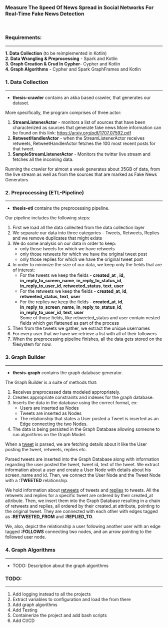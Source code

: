 ### Measure The Speed Of News Spread in Social Networks For Real-Time Fake News Detection
<br>

### Requirements:
-----------------
**1. Data Collection** (to be reimplemented in Kotlin)                   
**2. Data Wrangling & Preprocessing** - Spark and Kotlin      
**3. Graph Creation & Crud In Cypher**- Cypher and Kotlin  
**4. Graph Algorithms**               - Cypher and Spark GraphFrames and Kotlin 

### 1. Data Collection
----------------------
- **thesis-crawler** contains an akka based crawler, that generates our dataset.

More specifically, the program comprises of three actor: <br>
1. **StreamListenerActor** - monitors a list of sources that have been characterized as sources that generate fake news
More information can be found on this link: https://arxiv.org/pdf/1707.07592.pdf
2. **RetweetHandlerActor** - when the StreamListenerActor receives retweets, RetweetHandlerActor fetches the 100 most recent posts for that tweet.
3. **SampleStreamListenerActor** - Monitors the twitter live stream and fetches all the incoming data.

Running the crawler for almost a week generates about 35GB of data, from the live stream as well as from the sources that are marked as Fake News Generators
### 2. Preprocessing (ETL-Pipeline)
----------------------------------
- **thesis-etl** contains the preprocessing pipeline.

Our pipeline includes the following steps:
1. First we load all the data collected from the data collection layer
2. We separate our data into three categories - Tweets, Retweets, Replies and we remove duplicates that might exists
3. We do some analysis on our data in order to keep:
    - only those tweets for which we have retweets
    - only those retweets for which we have the original tweet post
    - only those replies for which we have the original tweet post
4. In order to minimize the size of our data, we keep only the fields that are of interest:
    - For the <a name="tweet">tweets</a> we keep the fields - **created_at** , **id, in_reply_to_screen_name**, **in_reply_to_status_id**, **in_reply_to_user_id**, **retweeted_status**, **text**, **user**
    - For the <a name="retweets">retweets</a> we keep the fields - **created_at**, **id**, **retweeted_status**, **text**, **user**
    - For the <a name="replies">replies</a> we keep the fields - **created_at**, **id**, **in_reply_to_screen_name**, **in_reply_to_status_id**, **in_reply_to_user_id**, **text**, **user**
<br>Some of those fields, like retweeted_status and user contain nested fields which get flattened as part of the process
5. Then from the tweets we gather, we extract the unique usernames
6. For every user that we have we retrieve a list with all of their followers
7. When the preprocessing pipeline finishes, all the data gets stored on the filesystem for now.

### 3. Graph Builder
--------------------
- **thesis-graph** contains the graph database generator.

The Graph Builder is a suite of methods that:
1. Receives preprocessed data modeled appropriately.
2. Creates appropriate constraints and indexes for the graph database.
3. Inserts the data in the database using the correct format, ex:
    - Users are inserted as Nodes
    - Tweets are inserted as Nodes
    - The relationship that states a User posted a Tweet is inserted as an Edge connecting the two Nodes.
4. The data is being persisted in the Graph Database allowing someone to run algorithms on the Graph Model.

When a [tweet](#tweet) is parsed, we are fetching details about it like the User posting the tweet, retweets, replies etc.

Parsed tweets are inserted into the Graph Database along with information regarding the user posted the tweet, tweet id, text of the tweet. We extract information about a user and create a User Node with details about his screen_name and id. Then, we connect the User Node and the Tweet Node with a **:TWEETED** relationship. 

We hold information about [retweets](#retweets) of tweets and [replies](#replies) to tweets. All the retweets and replies for a specific tweet are ordered by their created_at attribute. Then, we insert them into the Graph Database resulting in a chain of retweets and replies, all ordered by their created_at attribute, pointing to the original tweet. They are connected with each other with edges tagged as **:RETWEETED_FROM** and **:REPLIED_TO**.

We, also, depict the relationship a user following another user with an edge tagged **:FOLLOWS** connecting two nodes, and an arrow pointing to the followed user node. 


### 4. Graph Algorithms
-----------------------   
* TODO: Description about the graph algorithms

### TODO:
---------
1. Add logging instead to all the projects
2. Extract variables to configuration and load the from there
3. Add graph algorithms
4. Add Testing
5. Containerize the project and add bash scripts
6. Add CI/CD
